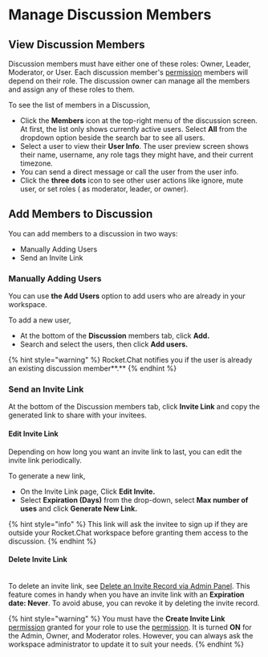 # Manage Discussion Members

## View Discussion Members

Discussion members must have either one of these roles: Owner, Leader, Moderator, or User. Each discussion member's [permission](../../../workspace-administration/permissions/) members will depend on their role. The discussion owner can manage all the members and assign any of these roles to them.

To see the list of members in a Discussion,&#x20;

* Click the **Members** icon at the top-right menu of the discussion screen. At first, the list only shows currently active users. Select **All** from the dropdown option beside the search bar to see all users.
* Select a user to view their **User Info**. The user preview screen shows their name, username, any role tags they might have, and their current timezone.
* You can send a direct message or call the user from the user info.&#x20;
* Click the **three dots** icon to see other user actions like ignore, mute user, or set roles ( as moderator, leader, or owner).

## Add Members to Discussion

You can add members to a discussion in two ways:&#x20;

* Manually Adding Users
* Send an Invite Link

### Manually Adding Users

You can use **the Add Users** option to add users who are already in your workspace.

To add a new user,

* At the bottom of the **Discussion** members tab, click **Add.**&#x20;
* Search and select the users, then click **Add users.**&#x20;

{% hint style="warning" %}
Rocket.Chat notifies you if the user is already an existing discussion member**.**
{% endhint %}

### Send an Invite Link

At the bottom of the Discussion members tab, click **Invite Link** and copy the generated link to share with your invitees.

#### Edit Invite Link

Depending on how long you want an invite link to last, you can edit the invite link periodically. &#x20;

To generate a new link,

* On the Invite Link page, Click **Edit Invite.**
* Select **Expiration (Days)** from the drop-down, select **Max number of uses** and click **Generate New Link.**

{% hint style="info" %}
This link will ask the invitee to sign up if they are outside your Rocket.Chat workspace before granting them access to the discussion.
{% endhint %}

#### Delete Invite Link

\
To delete an invite link, see [Delete an Invite Record via Admin Panel](../../../workspace-administration/invites.md#delete-a-record). This feature comes in handy when you have an invite link with an **Expiration date: Never**. To avoid abuse, you can revoke it by deleting the invite record.

{% hint style="warning" %}
You must have the **Create Invite Link** [permission](../../../workspace-administration/permissions/) granted for your role to use the [permission](../../../workspace-administration/permissions/). It is turned **ON** for the Admin, Owner, and Moderator roles. However, you can always ask the workspace administrator to update it to suit your needs.
{% endhint %}
